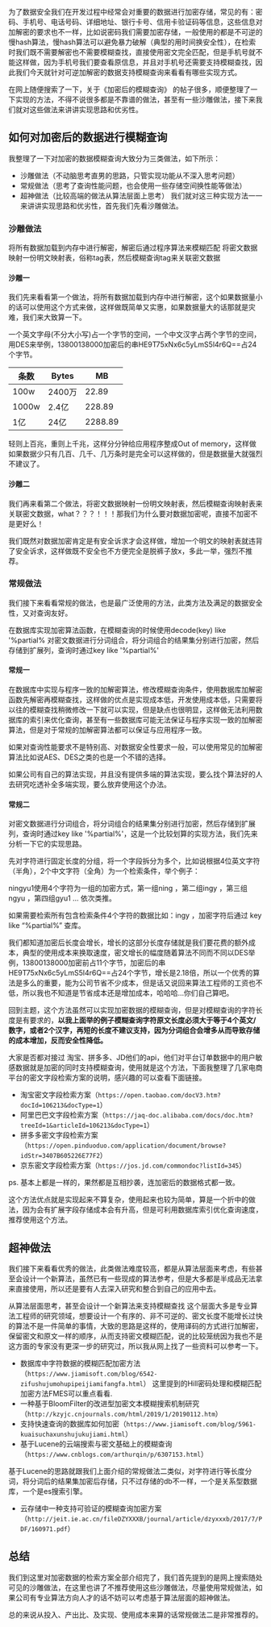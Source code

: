 为了数据安全我们在开发过程中经常会对重要的数据进行加密存储，常见的有：密码、手机号、电话号码、详细地址、银行卡号、信用卡验证码等信息，这些信息对加解密的要求也不一样，比如说密码我们需要加密存储，一般使用的都是不可逆的慢hash算法，慢hash算法可以避免暴力破解（典型的用时间换安全性），在检索时我们既不需要解密也不需要模糊查找，直接使用密文完全匹配，但是手机号就不能这样做，因为手机号我们要查看原信息，并且对手机号还需要支持模糊查找，因此我们今天就针对可逆加解密的数据支持模糊查询来看看有哪些实现方式。

在网上随便搜索了一下，关于《加密后的模糊查询》 的帖子很多，顺便整理了一下实现的方法，不得不说很多都是不靠谱的做法，甚至有一些沙雕做法，接下来我们就对这些做法来讲讲实现思路和优劣性。

## 如何对加密后的数据进行模糊查询

我整理了一下对加密的数据模糊查询大致分为三类做法，如下所示：

- 沙雕做法（不动脑思考直男的思路，只管实现功能从不深入思考问题）
- 常规做法（思考了查询性能问题，也会使用一些存储空间换性能等做法）
- 超神做法（比较高端的做法从算法层面上思考） 我们就对这三种实现方法一一来讲讲实现思路和优劣性，首先我们先看沙雕做法。

### 沙雕做法

将所有数据加载到内存中进行解密，解密后通过程序算法来模糊匹配 将密文数据映射一份明文映射表，俗称tag表，然后模糊查询tag来关联密文数据

#### 沙雕一

我们先来看看第一个做法，将所有数据加载到内存中进行解密，这个如果数据量小的话可以使用这个方式来做，这样做既简单又实惠，如果数据量大的话那就是灾难，我们来大致算一下。

一个英文字母(不分大小写)占一个字节的空间，一个中文汉字占两个字节的空间，用DES来举例，13800138000加密后的串HE9T75xNx6c5yLmS5l4r6Q==占24个字节。

| 条数  | Bytes  | MB      |
| ----- | ------ | ------- |
| 100w  | 2400万 | 22.89   |
| 1000w | 2.4亿  | 228.89  |
| 1亿   | 24亿   | 2288.89 |

轻则上百兆，重则上千兆，这样分分钟给应用程序整成Out of memory，这样做如果数据少只有几百、几千、几万条时是完全可以这样做的，但是数据量大就强烈不建议了。

#### 沙雕二

我们再来看第二个做法，将密文数据映射一份明文映射表，然后模糊查询映射表来关联密文数据，what？？？！！！那我们为什么要对数据加密呢，直接不加密不是更好么！

我们既然对数据加密肯定是有安全诉求才会这样做，增加一个明文的映射表就违背了安全诉求，这样做既不安全也不方便完全是脱裤子放x，多此一举，强烈不推荐。

### 常规做法

我们接下来看看常规的做法，也是最广泛使用的方法，此类方法及满足的数据安全性，又对查询友好。

在数据库实现加密算法函数，在模糊查询的时候使用decode(key) like '%partial% 对密文数据进行分词组合，将分词组合的结果集分别进行加密，然后存储到扩展列，查询时通过key like '%partial%'

#### 常规一

在数据库中实现与程序一致的加解密算法，修改模糊查询条件，使用数据库加解密函数先解密再模糊查找，这样做的优点是实现成本低，开发使用成本低，只需要将以往的模糊查找稍微修改一下就可以实现，但是缺点也很明显，这样做无法利用数据库的索引来优化查询，甚至有一些数据库可能无法保证与程序实现一致的加解密算法，但是对于常规的加解密算法都可以保证与应用程序一致。

如果对查询性能要求不是特别高、对数据安全性要求一般，可以使用常见的加解密算法比如说AES、DES之类的也是一个不错的选择。

如果公司有自己的算法实现，并且没有提供多端的算法实现，要么找个算法好的人去研究吃透补全多端实现，要么放弃使用这个办法。

#### 常规二

对密文数据进行分词组合，将分词组合的结果集分别进行加密，然后存储到扩展列，查询时通过key like '%partial%'，这是一个比较划算的实现方法，我们先来分析一下它的实现思路。

先对字符进行固定长度的分组，将一个字段拆分为多个，比如说根据4位英文字符（半角），2个中文字符（全角）为一个检索条件，举个例子：

ningyu1使用4个字符为一组的加密方式，第一组ning ，第二组ingy ，第三组ngyu ，第四组gyu1 … 依次类推。

如果需要检索所有包含检索条件4个字符的数据比如：ingy ，加密字符后通过 key like “%partial%” 查库。

我们都知道加密后长度会增长，增长的这部分长度存储就是我们要花费的额外成本，典型的使用成本来换取速度，密文增长的幅度随着算法不同而不同以DES举例，13800138000加密前占11个字节，加密后的串HE9T75xNx6c5yLmS5l4r6Q==占24个字节，增长是2.18倍，所以一个优秀的算法是多么的重要，能为公司节省不少成本，但是话又说回来算法工程师的工资也不低，所以我也不知道是节省成本还是增加成本，哈哈哈…你们自己算吧。

回到主题，这个方法虽然可以实现加密数据的模糊查询，但是对模糊查询的字符长度是有要求的，**以我上面举的例子模糊查询字符原文长度必须大于等于4个英文/数字，或者2个汉字，再短的长度不建议支持，因为分词组合会增多从而导致存储的成本增加，反而安全性降低。**

大家是否都对接过 淘宝、拼多多、JD他们的api，他们对平台订单数据中的用户敏感数据就是加密的同时支持模糊查询，使用就是这个方法，下面我整理了几家电商平台的密文字段检索方案的说明，感兴趣的可以查看下面链接。

- 淘宝密文字段检索方案（`https://open.taobao.com/docV3.htm?docId=106213&docType=1`）
- 阿里巴巴文字段检索方案（`https://jaq-doc.alibaba.com/docs/doc.htm?treeId=1&articleId=106213&docType=1`）
- 拼多多密文字段检索方案（`https://open.pinduoduo.com/application/document/browse?idStr=3407B605226E77F2`）
- 京东密文字段检索方案（`https://jos.jd.com/commondoc?listId=345`）

ps. 基本上都是一样的，果然都是互相抄袭，连加密后的数据格式都一致。

这个方法优点就是实现起来不算复杂，使用起来也较为简单，算是一个折中的做法，因为会有扩展字段存储成本会有升高，但是可利用数据库索引优化查询速度，推荐使用这个方法。

## 超神做法

我们接下来看看优秀的做法，此类做法难度较高，都是从算法层面来考虑，有些甚至会设计一个新算法，虽然已有一些现成的算法参考，但是大多都是半成品无法拿来直接使用，所以还是要有人去深入研究和整合到自己的应用中去。

从算法层面思考，甚至会设计一个新算法来支持模糊查找 这个层面大多是专业算法工程师的研究领域，想要设计一个有序的、非不可逆的、密文长度不能增长过快的算法不是一件简单的事情，大致的思路是这样的，使用译码的方式进行加解密，保留密文和原文一样的顺序，从而支持密文模糊匹配，说的比较笼统因为我也不是这方面的专家没有更深一步的研究过，所以我从网上找了一些资料可以参考一下。

- 数据库中字符数据的模糊匹配加密方法（`https://www.jiamisoft.com/blog/6542-zifushujumohupipeijiamifangfa.html`） 这里提到的Hill密码处理和模糊匹配加密方法FMES可以重点看看.
- 一种基于BloomFilter的改进型加密文本模糊搜索机制研究（`http://kzyjc.cnjournals.com/html/2019/1/20190112.htm`）
- 支持快速查询的数据库如何加密（`https://www.jiamisoft.com/blog/5961-kuaisuchaxunshujukujiami.html`）
- 基于Lucene的云端搜索与密文基础上的模糊查询（`https://www.cnblogs.com/arthurqin/p/6307153.html`）

基于Lucene的思路就跟我们上面介绍的常规做法二类似，对字符进行等长度分词，将分词后的结果集加密后存储，只不过存储的db不一样，一个是关系型数据库，一个是es搜索引擎。

- 云存储中一种支持可验证的模糊查询加密方案（`http://jeit.ie.ac.cn/fileDZYXXXB/journal/article/dzyxxxb/2017/7/PDF/160971.pdf`）

## 总结

我们到这里对加密数据的检索方案全部介绍完了，我们首先提到的是网上搜索随处可见的沙雕做法，在这里也讲了不推荐使用这些沙雕做法，尽量使用常规做法，如果公司有专业算法方向人才的话不妨可以考虑基于算法层面的超神做法。

总的来说从投入、产出比、及实现、使用成本来算的话常规做法二是非常推荐的。

